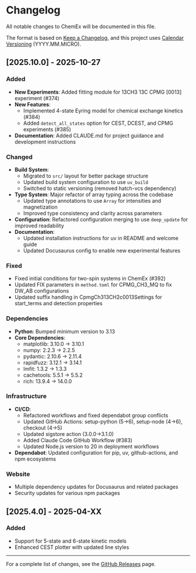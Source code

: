 # Changelog

All notable changes to ChemEx will be documented in this file.

The format is based on [Keep a Changelog](https://keepachangelog.com/en/1.0.0/),
and this project uses [Calendar Versioning](https://calver.org/) (YYYY.MM.MICRO).

## [2025.10.0] - 2025-10-27

### Added
- **New Experiments**: Added fitting module for 13CH3 13C CPMG [0013] experiment (#374)
- **New Features**:
  - Implemented 4-state Eyring model for chemical exchange kinetics (#384)
  - Added `detect_all_states` option for CEST, DCEST, and CPMG experiments (#385)
- **Documentation**: Added CLAUDE.md for project guidance and development instructions

### Changed
- **Build System**:
  - Migrated to `src/` layout for better package structure
  - Updated build system configuration to use `uv_build`
  - Switched to static versioning (removed hatch-vcs dependency)
- **Type System**: Major refactor of array typing across the codebase
  - Updated type annotations to use `Array` for intensities and magnetization
  - Improved type consistency and clarity across parameters
- **Configuration**: Refactored configuration merging to use `deep_update` for improved readability
- **Documentation**:
  - Updated installation instructions for uv in README and welcome guide
  - Updated Docusaurus config to enable new experimental features

### Fixed
- Fixed initial conditions for two-spin systems in ChemEx (#392)
- Updated FIX parameters in `method.toml` for CPMG_CH3_MQ to fix DW_AB configurations
- Updated suffix handling in CpmgCh313CH2c0013Settings for start_terms and detection properties

### Dependencies
- **Python**: Bumped minimum version to 3.13
- **Core Dependencies**:
  - matplotlib: 3.10.0 → 3.10.1
  - numpy: 2.2.3 → 2.2.5
  - pydantic: 2.10.6 → 2.11.4
  - rapidfuzz: 3.12.1 → 3.14.1
  - lmfit: 1.3.2 → 1.3.3
  - cachetools: 5.5.1 → 5.5.2
  - rich: 13.9.4 → 14.0.0

### Infrastructure
- **CI/CD**:
  - Refactored workflows and fixed dependabot group conflicts
  - Updated GitHub Actions: setup-python (5→6), setup-node (4→6), checkout (4→5)
  - Updated sigstore action (3.0.0→3.1.0)
  - Added Claude Code GitHub Workflow (#383)
  - Updated Node.js version to 20 in deployment workflows
- **Dependabot**: Updated configuration for pip, uv, github-actions, and npm ecosystems

### Website
- Multiple dependency updates for Docusaurus and related packages
- Security updates for various npm packages

## [2025.4.0] - 2025-04-XX

### Added
- Support for 5-state and 6-state kinetic models
- Enhanced CEST plotter with updated line styles

---

For a complete list of changes, see the [GitHub Releases](https://github.com/gbouvignies/chemex/releases) page.
